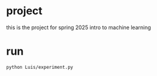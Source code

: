 # project
 this is the project for spring 2025 intro to machine learning

# run

```
python Luis/experiment.py

 ```